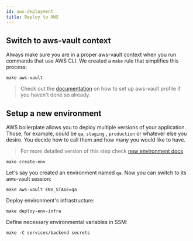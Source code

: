 ```yaml
---
id: aws-deployment
title: Deploy to AWS
---
```


## Switch to aws-vault context

Always make sure you are in a proper aws-vault context when you run commands that use AWS CLI.
We created a `make` rule that simplifies this process:

```shell
make aws-vault
```

> Check out the [documentation](https://github.com/99designs/aws-vault) on how to set up aws-vault profile if you haven't done so already.

## Setup a new environment

AWS boilerplate allows you to deploy multiple versions of your application. Those, for example, could be `qa`, `staging`
, `production` or whatever else you desire. You decide how to call them and how many you would like to have.

> For more detailed version of this step check [new environment docs](guides/aws-environment.md)

```shell
make create-env
```

Let's say you created an environment named `qa`. Now you can switch to its aws-vault session:

```shell
make aws-vault ENV_STAGE=qa
```

Deploy environment's infrastructure:

```shell
make deploy-env-infra
```

Define necessary environmental variables in SSM:

```shell
make -C services/backend secrets
```
